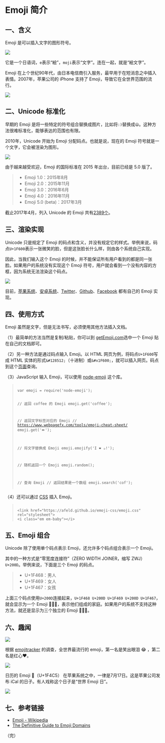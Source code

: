 # Emoji 简介

## 一、含义

Emoji 是可以插入文字的图形符号。

![](http://www.ruanyifeng.com/blogimg/asset/2017/bg2017041301.png)

它是一个日语词，`e`表示“絵”，`moji`表示“文字”。连在一起，就是“絵文字”。  

Emoji 在上个世纪90年代，由日本电信商引入服务，最早用于在短消息之中插入表情。2007年，苹果公司的 iPhone 支持了 Emoji，导致它在全世界范围的流行。

![](http://www.ruanyifeng.com/blogimg/asset/2017/bg2017041303.jpg)

## 二、Unicode 标准化

早期的 Emoji 是将一些特定的符号组合替换成图片，比如将`:)`替换成`😃`。这种方法很难标准化，能够表达的范围也有限。

2010年，Unicode 开始为 Emoji 分配码点。也就是说，现在的 Emoji 符号就是一个文字，它会被渲染为图形。

![](http://www.ruanyifeng.com/blogimg/asset/2017/bg2017041302-1.jpg)

由于越来越受欢迎，Emoji 的国际标准在 2015 年出台，目前已经是 5.0 版了。

> - Emoji 1.0：2015年8月
> - Emoji 2.0：2015年11月
> - Emoji 3.0：2016年6月
> - Emoji 4.0：2016年11月
> - Emoji 5.0 (beta)：2017年3月

 截止2017年4月，列入 Unicode 的 Emoji 共有[2389个](http://www.unicode.org/emoji/charts/full-emoji-list.html)。

## 三、渲染实现

Unicode 只是规定了 Emoji 的码点和含义，并没有规定它的样式。举例来说，码点`U+1F600`表示一张微笑的脸，但是这张脸长什么样，则由各个系统自己实现。

因此，当我们输入这个 Emoji 的时候，并不能保证所有用户看到的都是同一张脸。如果用户的系统没有实现这个 Emoji 符号，用户就会看到一个没有内容的方框，因为系统无法渲染这个码点。

![](http://www.ruanyifeng.com/blogimg/asset/2017/bg2017041305.jpg)

目前，[苹果系统](http://emojipedia.org/apple/)、[安卓系统](http://emojipedia.org/google/)、[Twitter](https://twitter.github.io/twemoji/preview.html)、[Github](https://gist.github.com/rxaviers/7360908)、[Facebook](http://emojipedia.org/facebook/) 都有自己的 Emoji 实现。

## 四、使用方式

Emoji 虽然是文字，但是无法书写，必须使用其他方法插入文档。

（1）最简单的方法当然是复制/粘贴，你可以到 [getEmoji.com](http://getemoji.com)选中一个 Emoji 贴在自己的文档即可。

（2）另一种方法是通过码点输入 Emoji。以 HTML 网页为例，将码点`U+1F600`写成 HTML 实体的形式`&#128512;`（十进制）或`&#x1F600;`，就可以插入网页。码点到这个[页面](http://emojipedia.org/facebook/http://emojipedia.org/facebook/)查询。

（3）JavaScript 输入 Emoji，可以使用 [node-emoji](https://www.npmjs.com/package/node-emoji) 这个库。

<blockquote><pre><code class="language-javascript">
var emoji = require('node-emoji');

// 返回 coffee 的 Emoji
emoji.get('coffee'); 

// 返回文字标签对应的 Emoji
// https://www.webpagefx.com/tools/emoji-cheat-sheet/
emoji.get(':fast_forward:');

// 将文字替换成 Emoji
emoji.emojify('I :heart: :coffee:!');

// 随机返回一个 Emoji 
emoji.random();

// 查询 Emoji
// 返回结果是一个数组 
emoji.search('cof');
</code></pre></blockquote>

（4）还可以通过 [CSS](https://afeld.github.io/emoji-css/) 插入 Emoji。

<blockquote><pre><code class="language-markup">
&lt;link href="https://afeld.github.io/emoji-css/emoji.css" rel="stylesheet"&gt;
&lt;i class="em em-baby"&gt;&lt;/i&gt;
</code></pre></blockquote>

## 五、Emoji 组合

Unicode 除了使用单个码点表示 Emoji，还允许多个码点组合表示一个 Emoji。

其中的一种方式是“零宽度连接符”（ZERO WIDTH JOINER，缩写 ZWJ）`U+200D`。举例来说，下面是三个 Emoji 的码点。

> - U+1F468：男人
> - U+1F469：女人
> - U+1F467：女孩

上面三个码点使用`U+200D`连接起来，`U+1F468 U+200D U+1F469 U+200D U+1F467`，就会显示为一个 Emoji 👨‍👩‍👧，表示他们组成的家庭。如果用户的系统不支持这种方法，就还是显示为三个独立的 Emoji 👨👩👧。

## 六、趣闻

![](http://www.ruanyifeng.com/blogimg/asset/2017/bg2017041304.jpg)

根据 [emojitracker](http://emojitracker.com/) 的调查，全世界最流行的 emoji，第一名是笑出眼泪 😂 ，第二名是红心❤️。

![](http://www.ruanyifeng.com/blogimg/asset/2017/bg2017041306.jpg)

日历的 Emoji 📅（U+1F4C5） 在苹果系统之中，一律是7月17日。这是苹果公司发布 iCal 的日子。有人戏称这个日子是“世界 Emoji 日”。

![](http://www.ruanyifeng.com/blogimg/asset/2017/bg2017041307.jpg)

## 七、参考链接

- [Emoji - Wikipedia](https://en.wikipedia.org/wiki/Emoji)
- [The Definitive Guide to Emoji Domains](https://www.dnacademy.com/emoji-domains)

（完）
